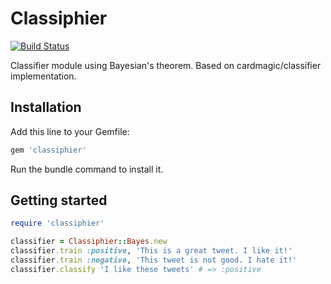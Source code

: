 # Classiphier
[![Build Status](https://travis-ci.org/alejandrogutierrez/classiphier.png?branch=master)](https://travis-ci.org/alejandrogutierrez/classiphier)

Classifier module using Bayesian's theorem.
Based on cardmagic/classifier implementation.



## Installation
Add this line to your Gemfile:

```ruby
gem 'classiphier'
```
Run the bundle command to install it.



## Getting started
```ruby
require 'classiphier'

classifier = Classiphier::Bayes.new
classifier.train :positive, 'This is a great tweet. I like it!'
classifier.train :negative, 'This tweet is not good. I hate it!'
classifier.classify 'I like these tweets' # => :positive
```
